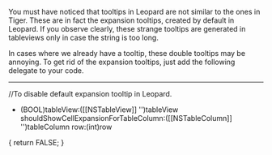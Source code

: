   You must have noticed that tooltips in Leopard are not similar to the ones in Tiger. These are in fact the expansion tooltips, created by default in Leopard. If you observe clearly, these strange tooltips are generated in tableviews only in case the string is too long. 

  In cases where we already have a tooltip, these double tooltips may be annoying. To get rid of the expansion tooltips, just add the following delegate to your code.


----
//To disable default expansion tooltip in Leopard.


- (BOOL)tableView:([[NSTableView]] '')tableView shouldShowCellExpansionForTableColumn:([[NSTableColumn]] '')tableColumn row:(int)row

{
        return FALSE;
}